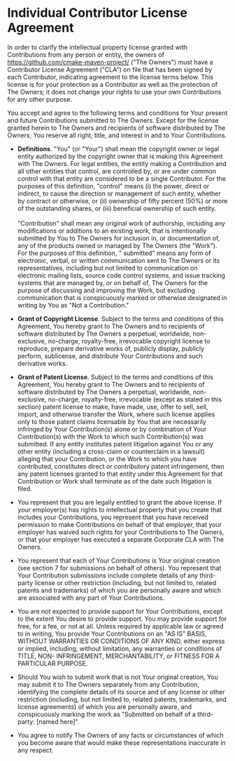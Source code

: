 # Individual Contributor License Agreement

In order to clarify the intellectual property license granted with Contributions from any person or entity,
the owners of https://github.com/cmake-maven-project/ ("The Owners") must have a Contributor License
Agreement ("CLA") on file that has been signed by each Contributor, indicating agreement to the license terms
below. This license is for your protection as a Contributor as well as the protection of The Owners; it does
not change your rights to use your own Contributions for any other purpose.

You accept and agree to the following terms and conditions for Your present and future Contributions submitted
to The Owners. Except for the license granted herein to The Owners and recipients of software distributed by
The Owners, You reserve all right, title, and interest in and to Your Contributions.

- **Definitions**. "You" (or "Your") shall mean the copyright owner or legal entity authorized by the
  copyright owner that is making this Agreement with The Owners. For legal entities, the entity making a
  Contribution and all other entities that control, are controlled by, or are under common control with that
  entity are considered to be a single Contributor. For the purposes of this definition, "control" means (i)
  the power, direct or indirect, to cause the direction or management of such entity, whether by contract or
  otherwise, or (ii) ownership of fifty percent (50%) or more of the outstanding shares, or (iii) beneficial
  ownership of such entity.<br>
  <br>
  "Contribution" shall mean any original work of authorship, including any modifications or additions to an
  existing work, that is intentionally submitted by You to The Owners for inclusion in, or documentation of,
  any of the products owned or managed by The Owners (the "Work"). For the purposes of this definition, "
  submitted" means any form of electronic, verbal, or written communication sent to The Owners or its
  representatives, including but not limited to communication on electronic mailing lists, source code control
  systems, and issue tracking systems that are managed by, or on behalf of, The Owners for the purpose of
  discussing and improving the Work, but excluding communication that is conspicuously marked or otherwise
  designated in writing by You as "Not a Contribution."

- **Grant of Copyright License**. Subject to the terms and conditions of this Agreement, You hereby grant to
  The Owners and to recipients of software distributed by The Owners a perpetual, worldwide, non-exclusive,
  no-charge, royalty-free, irrevocable copyright license to reproduce, prepare derivative works of, publicly
  display, publicly perform, sublicense, and distribute Your Contributions and such derivative works.

- **Grant of Patent License**. Subject to the terms and conditions of this Agreement, You hereby grant to
  The Owners and to recipients of software distributed by The Owners a perpetual, worldwide, non-exclusive,
  no-charge, royalty-free, irrevocable (except as stated in this section) patent license to make, have made,
  use, offer to sell, sell, import, and otherwise transfer the Work, where such license applies only to those
  patent claims licensable by You that are necessarily infringed by Your Contribution(s) alone or by
  combination of Your Contribution(s) with the Work to which such Contribution(s) was submitted. If any entity
  institutes patent litigation against You or any other entity (including a cross-claim or counterclaim in a
  lawsuit) alleging that your Contribution, or the Work to which you have contributed, constitutes direct or
  contributory patent infringement, then any patent licenses granted to that entity under this Agreement for
  that Contribution or Work shall terminate as of the date such litigation is filed.

- You represent that you are legally entitled to grant the above license. If your employer(s) has rights to
  intellectual property that you create that includes your Contributions, you represent that you have received
  permission to make Contributions on behalf of that employer, that your employer has waived such rights for
  your Contributions to The Owners, or that your employer has executed a separate Corporate CLA with The
  Owners.

- You represent that each of Your Contributions is Your original creation (see section 7 for submissions on
  behalf of others). You represent that Your Contribution submissions include complete details of any
  third-party license or other restriction (including, but not limited to, related patents and trademarks) of
  which you are personally aware and which are associated with any part of Your Contributions.

- You are not expected to provide support for Your Contributions, except to the extent You desire to provide
  support. You may provide support for free, for a fee, or not at all. Unless required by applicable law or
  agreed to in writing, You provide Your Contributions on an "AS IS" BASIS, WITHOUT WARRANTIES OR CONDITIONS
  OF ANY KIND, either express or implied, including, without limitation, any warranties or conditions of
  TITLE, NON- INFRINGEMENT, MERCHANTABILITY, or FITNESS FOR A PARTICULAR PURPOSE.

- Should You wish to submit work that is not Your original creation, You may submit it to The Owners
  separately from any Contribution, identifying the complete details of its source and of any license or other
  restriction (including, but not limited to, related patents, trademarks, and license agreements) of which
  you are personally aware, and conspicuously marking the work as
  "Submitted on behalf of a third-party: [named here]".

- You agree to notify The Owners of any facts or circumstances of which you become aware that would make these
  representations inaccurate in any respect.